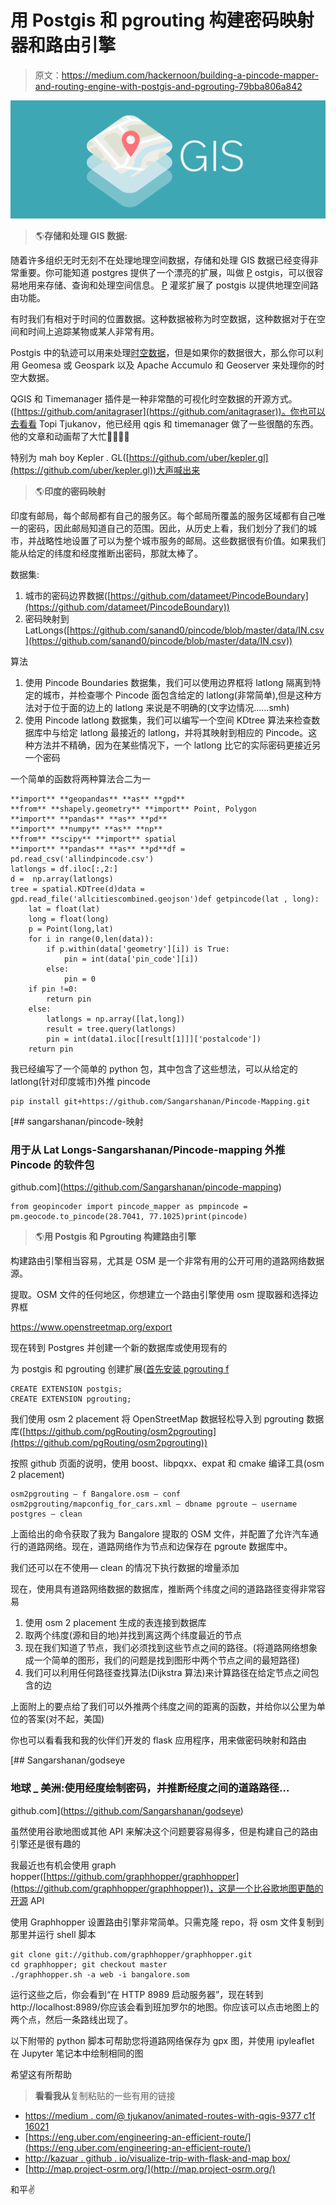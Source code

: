 # 用 Postgis 和 pgrouting 构建密码映射器和路由引擎

> 原文：<https://medium.com/hackernoon/building-a-pincode-mapper-and-routing-engine-with-postgis-and-pgrouting-79bba806a842>

![](img/5c817c51764460b49fa109e3c8620a33.png)

> 🌎**存储和处理 GIS 数据:**

随着许多组织无时无刻不在处理地理空间数据，存储和处理 GIS 数据已经变得非常重要。你可能知道 postgres 提供了一个漂亮的扩展，叫做 [P](https://postgis.net/) ostgis，可以很容易地用来存储、查询和处理空间信息。 [P](https://pgrouting.org/) 灌浆扩展了 postgis 以提供地理空间路由功能。

有时我们有相对于时间的位置数据。这种数据被称为时空数据，这种数据对于在空间和时间上追踪某物或某人非常有用。

Postgis 中的轨迹可以用来处理[时空数据](https://github.com/anitagraser/postgis-spatiotemporal)，但是如果你的数据很大，那么你可以利用 Geomesa 或 Geospark 以及 Apache Accumulo 和 Geoserver 来处理你的时空大数据。

QGIS 和 Timemanager 插件是一种非常酷的可视化时空数据的开源方式。([https://github.com/anitagraser](https://github.com/anitagraser))。你也可以去看看 Topi Tjukanov，他已经用 qgis 和 timemanager 做了一些很酷的东西。他的文章和动画帮了大忙🙏🏼🙏🏼

特别为 mah boy Kepler . GL([https://github.com/uber/kepler.gl](https://github.com/uber/kepler.gl))大声喊出来

> 🌎**印度的密码映射**

印度有邮局，每个邮局都有自己的服务区。每个邮局所覆盖的服务区域都有自己唯一的密码，因此邮局知道自己的范围。因此，从历史上看，我们划分了我们的城市，并战略性地设置了可以为整个城市服务的邮局。这些数据很有价值。如果我们能从给定的纬度和经度推断出密码，那就太棒了。

数据集:

1.  城市的密码边界数据([https://github.com/datameet/PincodeBoundary](https://github.com/datameet/PincodeBoundary))
2.  密码映射到 LatLongs([https://github.com/sanand0/pincode/blob/master/data/IN.csv](https://github.com/sanand0/pincode/blob/master/data/IN.csv))

算法

1.  使用 Pincode Boundaries 数据集，我们可以使用边界框将 latlong 隔离到特定的城市，并检查哪个 Pincode 面包含给定的 latlong(非常简单),但是这种方法对于位于面的边上的 latlong 来说是不明确的(文字边情况……smh)
2.  使用 Pincode latlong 数据集，我们可以编写一个空间 KDtree 算法来检查数据库中与给定 latlong 最接近的 latlong，并将其映射到相应的 Pincode。这种方法并不精确，因为在某些情况下，一个 latlong 比它的实际密码更接近另一个密码

一个简单的函数将两种算法合二为一

```
**import** **geopandas** **as** **gpd**
**from** **shapely.geometry** **import** Point, Polygon
**import** **pandas** **as** **pd**
**import** **numpy** **as** **np**
**from** **scipy** **import** spatial
**import** **pandas** **as** **pd**df = pd.read_csv('allindpincode.csv')
latlongs = df.iloc[:,2:]
d =  np.array(latlongs)
tree = spatial.KDTree(d)data = gpd.read_file('allcitiescombined.geojson')def getpincode(lat , long):
    lat = float(lat)
    long = float(long)
    p = Point(long,lat)
    for i in range(0,len(data)):
        if p.within(data['geometry'][i]) is True:
            pin = int(data['pin_code'][i])
        else:
            pin = 0
    if pin !=0:
        return pin
    else:
        latlongs = np.array([lat,long])
        result = tree.query(latlongs)
        pin = int(data1.iloc[[result[1]]]['postalcode'])       
    return pin
```

我已经编写了一个简单的 python 包，其中包含了这些想法，可以从给定的 latlong(针对印度城市)外推 pincode

```
pip install git+https://github.com/Sangarshanan/Pincode-Mapping.git
```

[](https://github.com/Sangarshanan/pincode-mapping) [## sangarshanan/pincode-映射

### 用于从 Lat Longs-Sangarshanan/Pincode-mapping 外推 Pincode 的软件包

github.com](https://github.com/Sangarshanan/pincode-mapping) 

```
from geopincoder import pincode_mapper as pmpincode = pm.geocode.to_pincode(28.7041, 77.1025)print(pincode)
```

> 🌎**用 Postgis 和 Pgrouting 构建路由引擎**

构建路由引擎相当容易，尤其是 OSM 是一个非常有用的公开可用的道路网络数据源。

提取。OSM 文件的任何地区，你想建立一个路由引擎使用 osm 提取器和选择边界框

https://www.openstreetmap.org/export

现在转到 Postgres 并创建一个新的数据库或使用现有的

为 postgis 和 pgrouting 创建扩展([首先安装 pgrouting f](https://docs.pgrouting.org/2.2/en/doc/src/installation/installation.html)

```
CREATE EXTENSION postgis;
CREATE EXTENSION pgrouting;
```

我们使用 osm 2 placement 将 OpenStreetMap 数据轻松导入到 pgrouting 数据库([https://github.com/pgRouting/osm2pgrouting](https://github.com/pgRouting/osm2pgrouting))

按照 github 页面的说明，使用 boost、libpqxx、expat 和 cmake 编译工具(osm 2 placement)

```
osm2pgrouting — f Bangalore.osm — conf osm2pgrouting/mapconfig_for_cars.xml — dbname pgroute — username postgres — clean
```

上面给出的命令获取了我为 Bangalore 提取的 OSM 文件，并配置了允许汽车通行的道路网络。现在，道路网络作为节点和边保存在 pgroute 数据库中。

我们还可以在不使用— clean 的情况下执行数据的增量添加

现在，使用具有道路网络数据的数据库，推断两个纬度之间的道路路径变得非常容易

1.  使用 osm 2 placement 生成的表连接到数据库
2.  取两个纬度(源和目的地)并找到离这两个纬度最近的节点
3.  现在我们知道了节点，我们必须找到这些节点之间的路径。(将道路网络想象成一个简单的图形，我们的问题是找到图形中两个节点之间的最短路径)
4.  我们可以利用任何路径查找算法(Dijkstra 算法)来计算路径在给定节点之间包含的边

上面附上的要点给了我们可以外推两个纬度之间的距离的函数，并给你以公里为单位的答案(对不起，美国)

你也可以看看我和我的伙伴们开发的 flask 应用程序，用来做密码映射和路由

[](https://github.com/Sangarshanan/godseye) [## Sangarshanan/godseye

### 地球 _ 美洲:使用经度绘制密码，并推断经度之间的道路路径…

github.com](https://github.com/Sangarshanan/godseye) 

虽然使用谷歌地图或其他 API 来解决这个问题要容易得多，但是构建自己的路由引擎还是很有趣的

我最近也有机会使用 graph hopper([https://github.com/graphhopper/graphhopper](https://github.com/graphhopper/graphhopper))，这是一个比谷歌地图更酷的开源 API

使用 Graphhopper 设置路由引擎非常简单。只需克隆 repo，将 osm 文件复制到那里并运行 shell 脚本

```
git clone git://github.com/graphhopper/graphhopper.git
cd graphhopper; git checkout master
./graphhopper.sh -a web -i bangalore.som
```

运行这些之后，你会看到“在 HTTP 8989 启动服务器”，现在转到 http://localhost:8989/你应该会看到班加罗尔的地图。你应该可以点击地图上的两个点，然后一条路线出现了。

以下附带的 python 脚本可帮助您将道路网络保存为 gpx 图，并使用 ipyleaflet 在 Jupyter 笔记本中绘制相同的图

希望这有所帮助

> **看看我从**复制粘贴的一些有用的链接

*   [https://medium . com/@ tjukanov/animated-routes-with-qgis-9377 c1f 16021](/@tjukanov/animated-routes-with-qgis-9377c1f16021)
*   [https://eng.uber.com/engineering-an-efficient-route/](https://eng.uber.com/engineering-an-efficient-route/)
*   [http://kazuar . github . io/visualize-trip-with-flask-and-map box/](http://kazuar.github.io/visualize-trip-with-flask-and-mapbox/)
*   [http://map.project-osrm.org/](http://map.project-osrm.org/)

和平✌️
